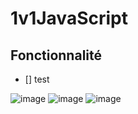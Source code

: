 # 1v1JavaScript
## Fonctionnalité
- [] test

![image](https://github.com/A1oneeee/1v1JavaScript/assets/116378179/ec48da3c-4315-4301-bbad-b6d20276deda)
![image](https://github.com/A1oneeee/1v1JavaScript/assets/116378179/5baca7ca-ea47-48c4-bd53-a1a4a7cd0d78)
![image](https://github.com/A1oneeee/1v1JavaScript/assets/116378179/19f97654-0404-40bb-ae38-2fe38c24c714)
